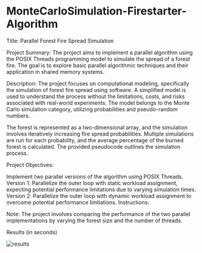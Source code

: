 # MonteCarloSimulation-Firestarter-Algorithm



Title: Parallel Forest Fire Spread Simulation

Project Summary:
The project aims to implement a parallel algorithm using the POSIX Threads programming model to simulate the spread of a forest fire. The goal is to explore basic parallel algorithmic techniques and their application in shared memory systems.

Description:
The project focuses on computational modeling, specifically the simulation of forest fire spread using software. A simplified model is used to understand the process without the limitations, costs, and risks associated with real-world experiments. The model belongs to the Monte Carlo simulation category, utilizing probabilities and pseudo-random numbers.

The forest is represented as a two-dimensional array, and the simulation involves iteratively increasing fire spread probabilities. Multiple simulations are run for each probability, and the average percentage of the burned forest is calculated. The provided pseudocode outlines the simulation process.

Project Objectives:

Implement two parallel versions of the algorithm using POSIX Threads.
Version 1: Parallelize the outer loop with static workload assignment, expecting potential performance limitations due to varying simulation times.
Version 2: Parallelize the outer loop with dynamic workload assignment to overcome potential performance limitations.
Instructions:

Note: The project involves comparing the performance of the two parallel implementations by varying the forest size and the number of threads.


Results (in seconds)

![results](https://github.com/Panoskontos/MonteCarloSimulation-Firestarter-Algorithm/assets/65974766/9ea790d7-1b49-4418-94ed-7a10bc4a0641)
